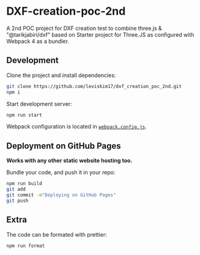 # DXF-creation-poc-2nd

A 2nd POC project for DXF creation test to combine three.js & "@tarikjabiri/dxf" based on Starter project for Three.JS as configured with Webpack 4 as a bundler.

## Development

Clone the project and install dependencies:

```bash
git clone https://github.com/leviskim17/dxf_creation_poc_2nd.git
npm i
```

Start development server:

```bash
npm run start
```

Webpack configuration is located in [`webpack.config.js`](webpack.config.js).

## Deployment on GitHub Pages

**Works with any other static website hosting too.**

Bundle your code, and push it in your repo:

```bash
npm run build
git add
git commit -m"Deploying on GitHub Pages"
git push
```

## Extra

The code can be formated with prettier:

```bash
npm run format
```
